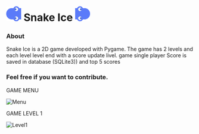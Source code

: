 ![alt text](https://github.com/franciscoanderson28/Snake/blob/master/asset/head_left.png?raw=true"Snake_Ice")   Snake Ice   ![alt text](https://github.com/franciscoanderson28/Snake/blob/master/asset/head_right.png?raw=true "Snake_Ice")
===============
 

### About

Snake Ice is a 2D  game developed with Pygame. The game has 2 levels and each level level end with a score update livel.
game single player
Score is saved in database (SQLite3)) and top 5 scores


### Feel free if you want to contribute.



GAME MENU

![Menu](https://github.com/user-attachments/assets/c9524f59-6ebd-443a-82c0-53b63eb2128f)

GAME LEVEL 1

![Level1](https://github.com/user-attachments/assets/8af63514-178d-44c9-9eb0-299e0aee0933)
